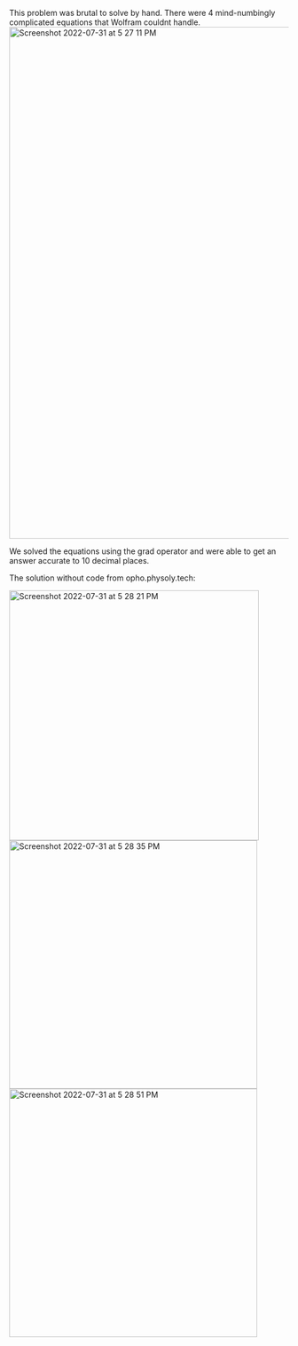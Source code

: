 This problem was brutal to solve by hand. There were 4 mind-numbingly complicated equations that Wolfram couldnt handle.
<img width="921" alt="Screenshot 2022-07-31 at 5 27 11 PM" src="https://user-images.githubusercontent.com/65448559/182025252-e1866e11-88a2-4f1d-ad61-db4a79c94847.png">

We solved the equations using the grad operator and were able to get an answer accurate to 10 decimal places.

The solution without code from opho.physoly.tech:

<img width="450" alt="Screenshot 2022-07-31 at 5 28 21 PM" src="https://user-images.githubusercontent.com/65448559/182025313-e6fe7d15-db53-4c56-9e26-171a1fe97ac6.png">
<img width="447" alt="Screenshot 2022-07-31 at 5 28 35 PM" src="https://user-images.githubusercontent.com/65448559/182025323-03f4f568-8871-4a70-9b6b-0b37716d17c0.png">
<img width="447" alt="Screenshot 2022-07-31 at 5 28 51 PM" src="https://user-images.githubusercontent.com/65448559/182025326-e01b011f-0818-40da-b518-94b68b044818.png">
